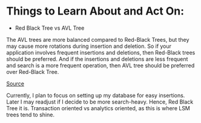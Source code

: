 # Things to Learn About and Act On:

- Red Black Tree vs AVL Tree

The AVL trees are more balanced compared to Red-Black Trees, but they may cause more rotations during insertion and deletion. So if your application involves frequent insertions and deletions, then Red-Black trees should be preferred. And if the insertions and deletions are less frequent and search is a more frequent operation, then AVL tree should be preferred over Red-Black Tree.

[Source](https://www.geeksforgeeks.org/red-black-tree-set-1-introduction-2/)

Currently, I plan to focus on setting up my database for easy insertions. Later I may readjust if I decide to be more search-heavy. Hence, Red Black Tree it is. Transaction oriented vs analytics oriented, as this is where LSM trees tend to shine.